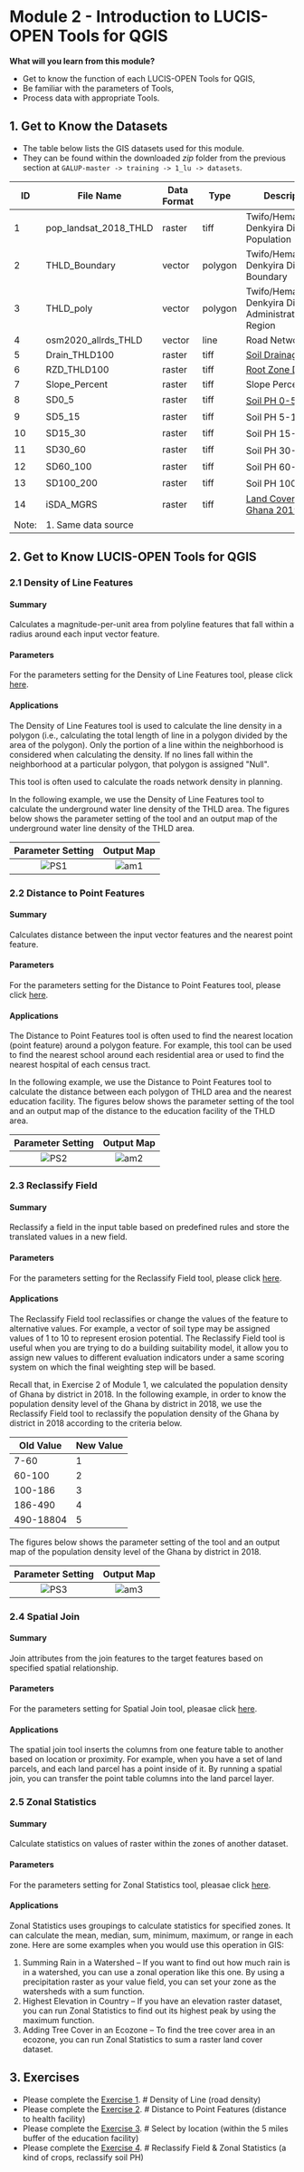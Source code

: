 # Module 2 - Introduction to LUCIS-OPEN Tools for QGIS

**What will you learn from this module?**

- Get to know the function of each LUCIS-OPEN Tools for QGIS,
- Be familiar with the parameters of Tools,
- Process data with appropriate Tools.

## 1. Get to Know the Datasets

- The table below lists the GIS datasets used for this module.
- They can be found within the downloaded _zip_ folder from the previous
  section at `GALUP-master -> training -> 1_lu -> datasets`.

| ID | File Name   | Data Format | Type    | Description  |
|----|------------|-------------|---------|-----------------------------|
| 1  | pop_landsat_2018_THLD     | raster      | tiff    | Twifo/Heman/Lower Denkyira District Population            |
| 2  | THLD_Boundary             | vector      | polygon | Twifo/Heman/Lower Denkyira District Boundary              |
| 3  | THLD_poly                 | vector      | polygon | Twifo/Heman/Lower Denkyira District Administrative Region |
| 4  | osm2020_allrds_THLD       | vector      | line    | Road Network                                              |
| 5  | Drain_THLD100             | raster      | tiff    | [Soil Drainage](https://data.isric.org/geonetwork/srv/eng/catalog.search#/metadata/953d0964-6746-489a-a8d1-f188595516a9)                                             |
| 6  | RZD_THLD100               | raster      | tiff    | [Root Zone Depth](https://data.isric.org/geonetwork/srv/eng/catalog.search#/metadata/c77d1209-56e9-4cac-b76e-bbf6c7e3a617)                                           |
| 7 | Slope_Percent              | raster      | tiff    | Slope Percent                                             |
| 8 | SD0_5                     | raster      | tiff    | [Soil PH 0-5](https://data.isric.org/geonetwork/srv/eng/catalog.search#/metadata/a3364e47-9229-4a6d-aed2-487fd7e4dccc)<sup>1</sup>                                                |
| 9 | SD5_15                    | raster      | tiff    | Soil PH 5-15<sup>1</sup>                                             |
| 10 | SD15_30                   | raster      | tiff    | Soil PH 15-30<sup>1</sup>                                          |
| 11 | SD30_60                   | raster      | tiff    | Soil PH 30-60<sup>1</sup>                                              |
| 12 | SD60_100                  | raster      | tiff    | Soil PH 60-100<sup>1</sup>                                          |
| 13 | SD100_200                 | raster      | tiff    | Soil PH 100-200<sup>1</sup>                          |
| 14 | iSDA_MGRS                 | raster      | tiff    | [Land Cover Type Ghana 2019](https://www.isda-africa.com/isdasoil/)   |
|Note:| 1. Same data source

## 2. Get to Know LUCIS-OPEN Tools for QGIS

### 2.1 Density of Line Features

#### **Summary**
Calculates a magnitude-per-unit area from polyline features that fall within a radius around each input vector feature.
#### **Parameters**
For the parameters setting for the Density of Line Features tool, please click [here](https://github.com/SERVIR-WA/GALUP/wiki/Tools#density-of-line-features).
#### **Applications**
The Density of Line Features tool is used to calculate the line density in a polygon (i.e., calculating the total length of line in a polygon divided by the area of the polygon). Only the portion of a line within the neighborhood is considered when calculating the density. If no lines fall within the neighborhood at a particular polygon, that polygon is assigned "Null".

This tool is often used to calculate the roads network density in planning.

In the following example, we use the Density of Line Features tool to calculate the underground water line density of the THLD area. The figures below shows the parameter setting of the tool and an output map of the underground water line density of the THLD area.

|          Parameter Setting         |    Output Map    |
|:------------------------------------------:|:------------------------------------------:|
| ![PS1](../../../images/PrameterSetting/LineDensity.png) | ![am1](../../../images/ApplicationMaps/LineDen.png) |

### 2.2 Distance to Point Features

#### **Summary**
Calculates distance between the input vector features and the nearest point feature.
#### **Parameters**
For the parameters setting for the Distance to Point Features tool, please click [here](https://github.com/SERVIR-WA/GALUP/wiki/Tools#distance-to-point-features).
#### **Applications**
The Distance to Point Features tool is often used to find the nearest location (point feature) around a polygon feature. For example, this tool can be used to find the nearest school around each residential area or used to find the nearest hospital of each census tract.

In the following example, we use the Distance to Point Features tool to calculate the distance between each polygon of THLD area and the nearest education facility. The figures below shows the parameter setting of the tool and an output map of the distance to the education facility of the THLD area.

|          Parameter Setting         |    Output Map    |
|:------------------------------------------:|:------------------------------------------:|
| ![PS2](../../../images/PrameterSetting/DistoPoint.png) | ![am2](../../../images/ApplicationMaps/DistoP.png) |

### 2.3 Reclassify Field

#### **Summary**
Reclassify a field in the input table based on predefined rules and store the translated values in a new field.
#### **Parameters**
For the parameters setting for the Reclassify Field tool, please click [here](https://github.com/SERVIR-WA/GALUP/wiki/Tools#reclassify-field).
#### **Applications**
The Reclassify Field tool reclassifies or change the values of the feature to alternative values. For example, a vector of soil type may be assigned values of 1 to 10 to represent erosion potential. The Reclassify Field tool is useful when you are trying to do a building suitability model, it allow you to assign new values to different evaluation indicators under a same scoring system on which the final weighting step will be based.

Recall that, in Exercise 2 of Module 1, we calculated the population density of Ghana by district in 2018. In the following example, in order to know the population density level of the Ghana by district in 2018, we use the Reclassify Field tool to reclassify the population density of the Ghana by district in 2018 according to the criteria below.

| Old Value| New Value|
  |----------------------|---------------------|
  | 7-60 | 1|
  | 60-100| 2|
  | 100-186|3|
  | 186-490|4|
  | 490-18804| 5|

The figures below shows the parameter setting of the tool and an output map of the population density level of the Ghana by district in 2018.

|          Parameter Setting         |    Output Map    |
|:------------------------------------------:|:------------------------------------------:|
| ![PS3](../../../images/PrameterSetting/Reclassify.png) | ![am3](../../../images/ApplicationMaps/Reclassify.png) |

### 2.4 Spatial Join

#### **Summary**
Join attributes from the join features to the target features based on specified spatial relationship.
#### **Parameters**
For the parameters setting for Spatial Join tool, pleasae click [here](https://github.com/SERVIR-WA/GALUP/wiki/Tools#spatial-join).

#### **Applications**
The spatial join tool inserts the columns from one feature table to another based on location or proximity. For example, when you have a set of land parcels, and each land parcel has a point inside of it. By running a spatial join, you can transfer the point table columns into the land parcel layer.

### 2.5 Zonal Statistics

#### **Summary**
Calculate statistics on values of raster within the zones of another dataset.
#### **Parameters**
For the parameters setting for Zonal Statistics tool, pleasae click [here](https://github.com/SERVIR-WA/GALUP/wiki/Tools#zonal-statistics).

#### **Applications**
Zonal Statistics uses groupings to calculate statistics for specified zones. It can calculate the mean, median, sum, minimum, maximum, or range in each zone. Here are some examples when you would use this operation in GIS:
1. Summing Rain in a Watershed – If you want to find out how much rain is in a watershed, you can use a zonal operation like this one. By using a precipitation raster as your value field, you can set your zone as the watersheds with a sum function.
2. Highest Elevation in Country – If you have an elevation raster dataset, you can run Zonal Statistics to find out its highest peak by using the maximum function.
3. Adding Tree Cover in an Ecozone – To find the tree cover area in an ecozone, you can run Zonal Statistics to sum a raster land cover dataset.


## 3. Exercises

- Please complete the [Exercise 1](). # Density of Line (road density)
- Please complete the [Exercise 2](). # Distance to Point Features (distance to health facility)
- Please complete the [Exercise 3](). # Select by location  (within the 5 miles buffer of the education facility)
- Please complete the [Exercise 4](). # Reclassify Field & Zonal Statistics (a kind of crops, reclassify soil PH)
